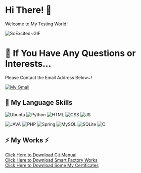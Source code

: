 # Hi There! 👋

Welcome to My Testing World!

![SoExcited~GIF](https://github.com/user-attachments/assets/9d649e49-9ed5-4f1a-a9ac-18225e84c92d)

# 💬 If You Have Any Questions or Interests... <br>
Please Contact the Email Address Below~! <br> 

[![My Gmail](https://img.shields.io/badge/Gmail-D14836?style=for-the-badge&logo=gmail&logoColor=white "fgh5032@gmail.com")](fgh5032@gmail.com)

## 🌱 My Language Skills

![Ubuntu](https://img.shields.io/badge/Ubuntu-E95420?style=for-the-badge&logo=ubuntu&logoColor=white)
![Python](https://img.shields.io/badge/Python-3776AB?style=for-the-badge&logo=python&logoColor=white)
![HTML](https://img.shields.io/badge/HTML-239120?style=for-the-badge&logo=html5&logoColor=white)
![CSS](https://img.shields.io/badge/CSS-239120?&style=for-the-badge&logo=css3&logoColor=white)
![JS](https://img.shields.io/badge/JavaScript-F7DF1E?style=for-the-badge&logo=JavaScript&logoColor=white)
<br>

![JAVA](https://img.shields.io/badge/Java-ED8B00?style=for-the-badge&logo=openjdk&logoColor=white)
![PHP](https://img.shields.io/badge/PHP-777BB4?style=for-the-badge&logo=php&logoColor=white
)
![Spring](https://img.shields.io/badge/Spring-6DB33F?style=for-the-badge&logo=spring&logoColor=white)
![MySQL](https://img.shields.io/badge/MySQL-00000F?style=for-the-badge&logo=mysql&logoColor=white)
![SQLite](https://img.shields.io/badge/SQLite-07405E?style=for-the-badge&logo=sqlite&logoColor=white)
![C](https://img.shields.io/badge/C-00599C?style=for-the-badge&logo=c&logoColor=white
)

## ⚡ My Works ⚡ <br>

[Click Here to Download Git Manual](https://github.com/LEEJUBIN68/LEEJUBIN68/raw/refs/heads/master/Git.zip) <br>
[Click Here to Download Smart Factory Works]() <br>
[Click Here to Download Some My Certificates]() <br>

